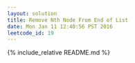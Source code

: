 ```yaml
---
layout: solution
title: Remove Nth Node From End of List
date: Mon Jan 11 12:40:56 PST 2016
leetcode_id: 19
---
```

{% include_relative README.md %}
